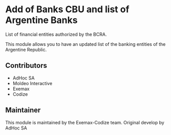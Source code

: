 # Add of Banks CBU and list of Argentine Banks

List of financial entities authorized by the BCRA.

This module allows you to have an updated list of the banking entities of the Argentine Republic. 

## Contributors

* AdHoc SA
* Moldeo Interactive
* Exemax
* Codize

## Maintainer

This module is maintained by the Exemax-Codize team. Original develop by AdHoc SA
